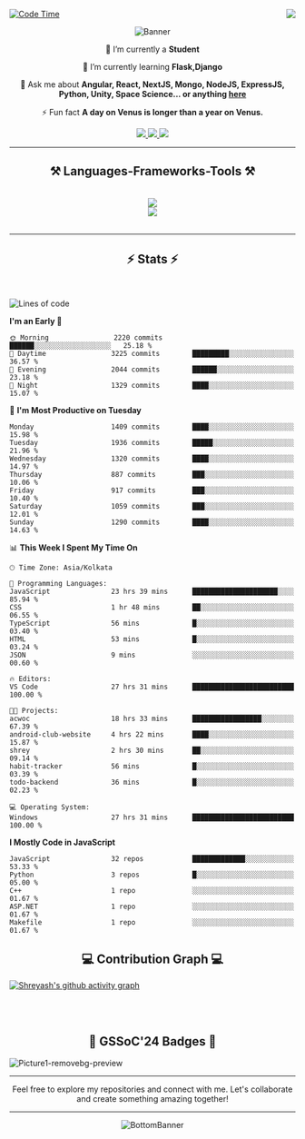 <div>
 
<img align="right" src="https://visitor-badge.laobi.icu/badge?page_id=shreyash3087.shreyash3087" />

 [![Code Time](https://wakatime.com/badge/user/cd5f70df-e644-46f4-a03b-e1ce78615131.svg)](https://wakatime.com/@cd5f70df-e644-46f4-a03b-e1ce78615131)
 
</div>


<div align="center">
 
![Banner](https://github.com/user-attachments/assets/fe33d289-b057-4d85-ad76-3103802aa9e1)

</div>


<div align="center">
 
 🔭 I’m currently a **Student** 
 
 🌱 I’m currently learning **Flask,Django**

💬 Ask me about **Angular, React, NextJS, Mongo, NodeJS, ExpressJS, Python, Unity, Space Science... or anything [here](https://github.com/shreyash3087/shreyash3087/issues)**

⚡ Fun fact **A day on Venus is longer than a year on Venus.**

</div>
 
<div align="center"> 
  <a href="mailto:shreyash3087@gmail.com">
    <img src="https://img.shields.io/badge/Gmail-333333?style=for-the-badge&logo=gmail&logoColor=red" />
  </a>
  <a href="https://www.linkedin.com/in/shreyash-srivastava-1a1161280" target="_blank">
    <img src="https://img.shields.io/badge/LinkedIn-0077B5?style=for-the-badge&logo=linkedin&logoColor=white" target="_blank" />
  </a>
  <a href="https://github.com/shreyash3087" target="_blank">
     <img src="https://img.shields.io/badge/Github-FF5722?style=for-the-badge&logo=github&logoColor=white" target="_blank" />
  </a>
</div>
<hr/>
 
<h2 align="center">⚒️ Languages-Frameworks-Tools ⚒️</h2>
<br/>
<div align="center">
    <img src="https://skillicons.dev/icons?i=react,bootstrap,html,css,vscode,github,figma,cpp,vercel,netlify" /><br>
    <img src="https://skillicons.dev/icons?i=tailwind,git,nodejs,python,javascript,typescript,express,firebase,mongodb,nextjs,unity,azure,blender" /><br>
</div>

<br/>
<hr/>

<h2 align="center">⚡ Stats ⚡</h2>

<br>
<div>
 
 
<!--START_SECTION:waka-->
![Lines of code](https://img.shields.io/badge/From%20Hello%20World%20I%27ve%20Written-5.2%20million%20lines%20of%20code-blue)

**I'm an Early 🐤** 

```text
🌞 Morning                2220 commits        ██████░░░░░░░░░░░░░░░░░░░   25.18 % 
🌆 Daytime                3225 commits        █████████░░░░░░░░░░░░░░░░   36.57 % 
🌃 Evening                2044 commits        ██████░░░░░░░░░░░░░░░░░░░   23.18 % 
🌙 Night                  1329 commits        ████░░░░░░░░░░░░░░░░░░░░░   15.07 % 
```
📅 **I'm Most Productive on Tuesday** 

```text
Monday                   1409 commits        ████░░░░░░░░░░░░░░░░░░░░░   15.98 % 
Tuesday                  1936 commits        █████░░░░░░░░░░░░░░░░░░░░   21.96 % 
Wednesday                1320 commits        ████░░░░░░░░░░░░░░░░░░░░░   14.97 % 
Thursday                 887 commits         ███░░░░░░░░░░░░░░░░░░░░░░   10.06 % 
Friday                   917 commits         ███░░░░░░░░░░░░░░░░░░░░░░   10.40 % 
Saturday                 1059 commits        ███░░░░░░░░░░░░░░░░░░░░░░   12.01 % 
Sunday                   1290 commits        ████░░░░░░░░░░░░░░░░░░░░░   14.63 % 
```


📊 **This Week I Spent My Time On** 

```text
🕑︎ Time Zone: Asia/Kolkata

💬 Programming Languages: 
JavaScript               23 hrs 39 mins      █████████████████████░░░░   85.94 % 
CSS                      1 hr 48 mins        ██░░░░░░░░░░░░░░░░░░░░░░░   06.55 % 
TypeScript               56 mins             █░░░░░░░░░░░░░░░░░░░░░░░░   03.40 % 
HTML                     53 mins             █░░░░░░░░░░░░░░░░░░░░░░░░   03.24 % 
JSON                     9 mins              ░░░░░░░░░░░░░░░░░░░░░░░░░   00.60 % 

🔥 Editors: 
VS Code                  27 hrs 31 mins      █████████████████████████   100.00 % 

🐱‍💻 Projects: 
acwoc                    18 hrs 33 mins      █████████████████░░░░░░░░   67.39 % 
android-club-website     4 hrs 22 mins       ████░░░░░░░░░░░░░░░░░░░░░   15.87 % 
shrey                    2 hrs 30 mins       ██░░░░░░░░░░░░░░░░░░░░░░░   09.14 % 
habit-tracker            56 mins             █░░░░░░░░░░░░░░░░░░░░░░░░   03.39 % 
todo-backend             36 mins             █░░░░░░░░░░░░░░░░░░░░░░░░   02.23 % 

💻 Operating System: 
Windows                  27 hrs 31 mins      █████████████████████████   100.00 % 
```

**I Mostly Code in JavaScript** 

```text
JavaScript               32 repos            █████████████░░░░░░░░░░░░   53.33 % 
Python                   3 repos             █░░░░░░░░░░░░░░░░░░░░░░░░   05.00 % 
C++                      1 repo              ░░░░░░░░░░░░░░░░░░░░░░░░░   01.67 % 
ASP.NET                  1 repo              ░░░░░░░░░░░░░░░░░░░░░░░░░   01.67 % 
Makefile                 1 repo              ░░░░░░░░░░░░░░░░░░░░░░░░░   01.67 % 
```




<!--END_SECTION:waka-->

</div>

<div>
  <div align="center" ><h2 align="center">💻 Contribution Graph 💻</h2></div>
 
  [![Shreyash's github activity graph](https://github-readme-activity-graph.vercel.app/graph?username=shreyash3087&hide_border=true&theme=github)](https://github.com/ashutosh00710/github-readme-activity-graph)
 
</div>

<br/><br/>

<h2 align="center">🔰 GSSoC'24 Badges 🔰</h2>

![Picture1-removebg-preview](https://github.com/user-attachments/assets/4ece96a5-043a-44df-b51b-40738d3603ff)

<div align="center"> 
  <hr/>
  Feel free to explore my repositories and connect with me. Let's collaborate and create something amazing together!
  <hr/>
</div>

<div align="center">
 
![BottomBanner](https://github.com/user-attachments/assets/7afe064f-9b9f-401d-bec1-35c8625bb3dc)

</div>

